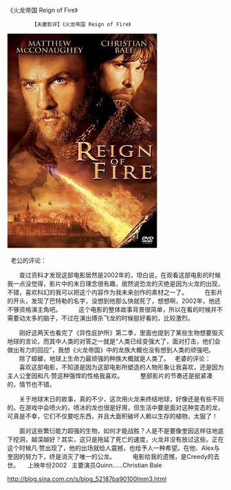 《火龙帝国 Reign of Fire》

			【夫妻影评】《火龙帝国 Reign of Fire》

![](./img/52187ba9t93822859df37&690.jpg)

 
老公的评论：
 

　　查过资料才发现这部电影居然是2002年的，坦白说，在观看这部电影的时候我一点没觉得，影片中的末日理念很有趣，居然说恐龙的灭绝是因为火龙的出现，不错，喜欢科幻的我可以把这个内容作为我未来创作的素材之一了。
 
　　在影片的开头，发现了巴特勒的名字，没想到他那么快就死了，想想啊，2002年，他还不够资格演主角吧。
 
　　这个电影的整体故事背景很简单，所以在看的时候并不需要动太多的脑子，不过在演出搏杀飞龙的时候挺好看的，比较激烈。
 

　　刚好这两天也看完了《异性庇护所》第二季，里面也提到了某些生物想要毁灭地球的言论，而其中人类的对答之一就是“人类已经变强大了，面对打击，他们会做出有力的回应”，我想《火龙帝国》中的龙族大概也没有想到人类的顽强吧。
 
　　除了蟑螂，地球上生命力最顽强的种族大概就是人类了。
 
老婆的评论：
 
　　喜欢这部电影，不知道是因为这部电影所塑造的人物形象让我喜欢，还是因为主人公奎因和凡·赞这种强悍的性格我喜欢。
 
　　整部影片的节奏还是挺紧凑的，情节也不错。
 

　　关于地球末日的故事，真的不少，这次用火龙来终结地球，好像还是有些不同的。在游戏中会喷火的，喷冰的龙也很是好用，但生活中要是面对这种变态的龙，可真是不幸，它们不仅要吃东西，并且大面积破坏人赖以生存的植物，太狠了！
 

　　面对这些繁衍能力超强的生物，如何才能战胜？人是不是要像奎因这样往地底下挖洞，越深越好？其实，这只是拖延了死亡的速度，火龙并没有放过这些。正在这个时候凡·赞出现了，他的出场就给人震撼，也给予人一种希望。在他、Alex与奎因的努力下，终是消灭了唯一的公龙。
 
　　电影给我的遗憾，是Creedy的去世。
 
 
上映年份2002
 
主要演员Quinn……Christian
Bale							
		
http://blog.sina.com.cn/s/blog_52187ba90100lmm3.html
